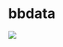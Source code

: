 # bbdata

<a href="https://gtce.itsvg.in/"><img src="https://gtce.itsvg.in/api?username=hokmtsz&theme=nord&icon=hashtag&time=true&response=true&border=true"/></a>
